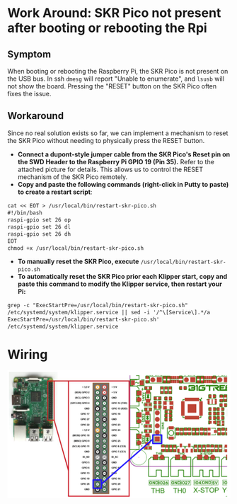 # Work Around: SKR Pico not present after booting or rebooting the Rpi


## Symptom

When booting or rebooting the Raspberry Pi, the SKR Pico is not present on the USB bus. In ssh `dmesg` will report "Unable to enumerate", and `lsusb` will not show the board. Pressing the "RESET" button on the SKR Pico often fixes the issue.

## Workaround

Since no real solution exists so far, we can implement a mechanism to reset the SKR Pico without needing to physically press the RESET button.

- **Connect a dupont-style jumper cable from the SKR Pico's Reset pin on the SWD Header to the Raspberry Pi GPIO 19 (Pin 35).** Refer to the attached picture for details. This allows us to control the RESET mechanism of the SKR Pico remotely.
- **Copy and paste the following commands (right-click in Putty to paste) to create a restart script**:
```
cat << EOT > /usr/local/bin/restart-skr-pico.sh
#!/bin/bash
raspi-gpio set 26 op
raspi-gpio set 26 dl
raspi-gpio set 26 dh
EOT
chmod +x /usr/local/bin/restart-skr-pico.sh
```

- **To manually reset the SKR Pico, execute** `/usr/local/bin/restart-skr-pico.sh`
- **To automatically reset the SKR Pico prior each Klipper start, copy and paste this command to modify the Klipper service, then restart your Pi:**
```
grep -c "ExecStartPre=/usr/local/bin/restart-skr-pico.sh" /etc/systemd/system/klipper.service || sed -i '/^\[Service\].*/a ExecStartPre=/usr/local/bin/restart-skr-pico.sh' /etc/systemd/system/klipper.service
```

# Wiring

![](img/skr-pico-reset.png)